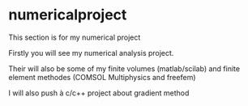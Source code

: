 # numericalproject
This section is for my numerical project


Firstly you will see my numerical analysis project.

Their will also be some of my finite volumes (matlab/scilab) and finite element methodes (COMSOL Multiphysics and freefem)

I will also push à c/c++ project about gradient method
